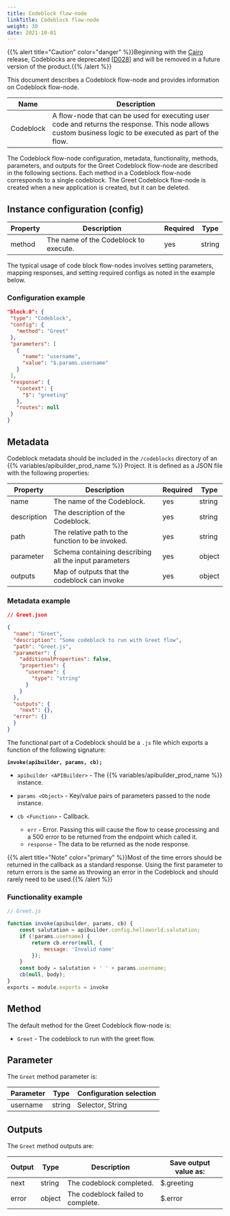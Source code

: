 ```yaml
---
title: Codeblock flow-node
linkTitle: Codeblock flow-node
weight: 30
date: 2021-10-01
---
```


{{% alert title="Caution" color="danger" %}}Beginning with the [Cairo](/docs/deprecations/) release, Codeblocks are deprecated \[[D028](/docs/deprecations/#D028)\] and will be removed in a future version of the product.{{% /alert %}}

This document describes a Codeblock flow-node and provides information on Codeblock flow-node.

| Name | Description |
| --- | --- |
| Codeblock | A flow-node that can be used for executing user code and returns the response. This node allows custom business logic to be executed as part of the flow. |

The Codeblock flow-node configuration, metadata, functionality, methods, parameters, and outputs for the Greet Codeblock flow-node are described in the following sections. Each method in a Codeblock flow-node corresponds to a single codeblock. The Greet Codeblock flow-node is created when a new application is created, but it can be deleted.

## Instance configuration (config)

| Property | Description | Required | Type |
| --- | --- | --- | --- |
| method | The name of the Codeblock to execute. | yes | string |

The typical usage of code block flow-nodes involves setting parameters, mapping responses, and setting required configs as noted in the example below.

### Configuration example

```json
"block.0": {
 "type": "Codeblock",
 "config": {
   "method": "Greet"
 },
 "parameters": [
   {
     "name": "username",
     "value": "$.params.username"
   }
 ],
 "response": {
   "context": {
     "$": "greeting"
   },
   "routes": null
 }
}
```

## Metadata

Codeblock metadata should be included in the `/codeblocks` directory of an {{% variables/apibuilder_prod_name %}} Project. It is defined as a JSON file with the following properties:

| Property | Description | Required | Type |
| --- | --- | --- | --- |
| name | The name of the Codeblock. | yes | string |
| description | The description of the Codeblock. | yes | string |
| path | The relative path to the function to be invoked. | yes | string |
| parameter | Schema containing describing all the input parameters | yes | object |
| outputs | Map of outputs that the codeblock can invoke | yes | object |

### Metadata example

```json
// Greet.json

{
  "name": "Greet",
  "description": "Some codeblock to run with Greet flow",
  "path": "Greet.js",
  "parameter": {
    "additionalProperties": false,
    "properties": {
      "username": {
        "type": "string"
      }
    }
  },
  "outputs": {
    "next": {},
  "error": {}
  }
}
```

The functional part of a Codeblock should be a `.js` file which exports a function of the following signature:

**`invoke(apibuilder, params, cb);`**

* `apibuilder <APIBuilder>` - The {{% variables/apibuilder_prod_name %}} instance.
* `params <Object>` - Key/value pairs of parameters passed to the node instance.
* `cb <Function>` - Callback.

    * `err` - Error. Passing this will cause the flow to cease processing and a 500 error to be returned from the endpoint which called it.
    * `response` - The data to be returned as the node response.

{{% alert title="Note" color="primary" %}}Most of the time errors should be returned in the callback as a standard response. Using the first parameter to return errors is the same as throwing an error in the Codeblock and should rarely need to be used.{{% /alert %}}

### Functionality example

```javascript
// Greet.js

function invoke(apibuilder, params, cb) {
    const salutation = apibuilder.config.helloworld.salutation;
    if (!params.username) {
        return cb.error(null, {
            message: 'Invalid name'
        });
    }
    const body = salutation + ' ' + params.username;
    cb(null, body);
}
exports = module.exports = invoke
```

## Method

The default method for the Greet Codeblock flow-node is:

* `Greet` - The codeblock to run with the greet flow.

## Parameter

The `Greet` method parameter is:

| Parameter | Type | Configuration selection |
| --- | --- | --- |
| username | string | Selector, String |

## Outputs

The `Greet` method outputs are:

| Output | Type | Description | Save output value as: |
| --- | --- | --- | --- |
| next | string | The codeblock completed. | $.greeting |
| error | object | The codeblock failed to complete. | $.error |
